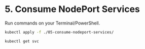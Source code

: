 # 5. Consume NodePort Services

Run commands on your Terminal/PowerShell.

```bash
kubectl apply -f ./05-consume-nodeport-services/ 

kubectl get svc
```

